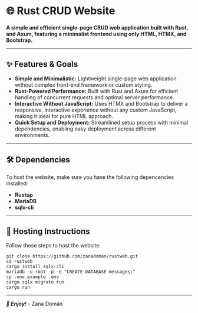 # 🌐 Rust CRUD Website

**A simple and efficient single-page CRUD web application built with Rust, and
Axum, featuring a minimalist frontend using only HTML, HTMX, and Bootstrap.**

---

## ✨ Features & Goals

- **Simple and Minimalistic:** Lightweight single-page web application without
  complex front-end framework or custom styling.
- **Rust-Powered Performance:** Built with Rust and Axum for efficient handling
  of concurrent requests and optimal server performance.
- **Interactive Without JavaScript:** Uses HTMX and Bootstrap to deliver a
  responsive, interactive experience without any custom JavaScript, making it
  ideal for pure HTML approach.
- **Quick Setup and Deployment:** Streamlined setup process with minimal
  dependencies, enabling easy deployment across different environments.

---

## 🛠️ Dependencies

To host the website, make sure you have the following depencencies installed:

- **Rustup**
- **MariaDB**
- **sqlx-cli**

---

## 🔧 Hosting Instructions

Follow these steps to host the website:
```
git clone https://github.com/zanadoman/rustweb.git
cd rustweb
cargo install sqlx-cli
mariadb -u root -p -e "CREATE DATABASE messages;"
cp .env.example .env
cargo sqlx migrate run
cargo run
```

---

***🚀 Enjoy!*** - Zana Domán
